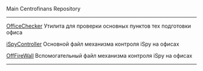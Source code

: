 Main Centrofinans Repository
***
[OfficeChecker](./OfficeChecker.exe) Утилита для проверки основных пунктов тех подготовки офиса

[iSpyController](./iSpyController.exe) Основной файл механизма контроля iSpy на офисах

[OffFireWall](./OffFireWall.exe) Вспомогательный файл механизма контроля iSpy на офисах
***
